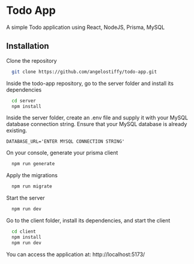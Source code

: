 
# Todo App

A simple Todo application using React, NodeJS, Prisma, MySQL




## Installation

Clone the repository

```bash
  git clone https://github.com/angelostiffy/todo-app.git
```

Inside the todo-app repository, go to the server folder and install its dependencies
```bash
  cd server
  npm install
```

Inside the server folder, create an .env file and supply it with your MySQL database connection string. Ensure that your MySQL database is already existing.

`
  DATABASE_URL='ENTER MYSQL CONNECTION STRING'
`

On your console, generate your prisma client

```bash
  npm run generate
```

Apply the migrations

```bash
  npm run migrate
```

Start the server
```bash
  npm run dev
```


Go to the client folder, install its dependencies, and start the client

```bash
  cd client
  npm install
  npm run dev
```

You can access the application at: http://localhost:5173/